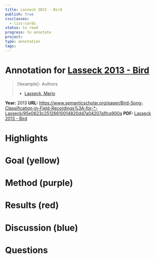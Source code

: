 ```yaml
---
title: Lasseck 2013 - Bird
publish: true
cssclasses:
  - list-cards
status: to read
progress: to annotate
project:
type: annotation
tags:
---
```

# Annotation for [Lasseck 2013 - Bird](Papers/References/Lasseck%202013%20-%20Bird)

> [!example]- Authors
> - [Lasseck, Mario](Papers/People/Lasseck%20Mario)

**Year:** 2013
**URL:** https://www.semanticscholar.org/paper/Bird-Song-Classification-in-Field-Recordings%3A-for-*-Lasseck/95e0623c25126610014820dd7a04207a1fce900a
**PDF:** [Lasseck 2013 - Bird](Papers/PDFs/Lasseck%202013%20-%20Bird%20Song%20Classification%20in%20Field%20Recordings%20Winning%20Solution%20for%20NIPS4B%202013%20Competition.pdf)

# Highlights


# Goal (yellow)


# Method (purple)


# Results (red)


# Discussion (blue)


# Questions


